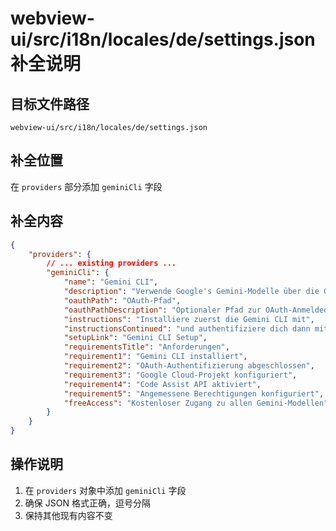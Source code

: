 # webview-ui/src/i18n/locales/de/settings.json 补全说明

## 目标文件路径

`webview-ui/src/i18n/locales/de/settings.json`

## 补全位置

在 `providers` 部分添加 `geminiCli` 字段

## 补全内容

```json
{
	"providers": {
		// ... existing providers ...
		"geminiCli": {
			"name": "Gemini CLI",
			"description": "Verwende Google's Gemini-Modelle über die Gemini CLI",
			"oauthPath": "OAuth-Pfad",
			"oauthPathDescription": "Optionaler Pfad zur OAuth-Anmeldedatei. Standard: ~/.gemini/oauth_creds.json",
			"instructions": "Installiere zuerst die Gemini CLI mit",
			"instructionsContinued": "und authentifiziere dich dann mit",
			"setupLink": "Gemini CLI Setup",
			"requirementsTitle": "Anforderungen",
			"requirement1": "Gemini CLI installiert",
			"requirement2": "OAuth-Authentifizierung abgeschlossen",
			"requirement3": "Google Cloud-Projekt konfiguriert",
			"requirement4": "Code Assist API aktiviert",
			"requirement5": "Angemessene Berechtigungen konfiguriert",
			"freeAccess": "Kostenloser Zugang zu allen Gemini-Modellen"
		}
	}
}
```

## 操作说明

1. 在 `providers` 对象中添加 `geminiCli` 字段
2. 确保 JSON 格式正确，逗号分隔
3. 保持其他现有内容不变
